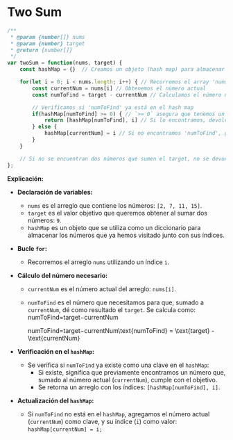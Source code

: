 # Two Sum

``` JAVASCRIPT
/**
 * @param {number[]} nums
 * @param {number} target
 * @return {number[]}
 */
var twoSum = function(nums, target) {
    const hashMap = {}  // Creamos un objeto (hash map) para almacenar los números que hemos visto y sus índices

    for(let i = 0; i < nums.length; i++) { // Recorremos el array 'nums'
        const currentNum = nums[i] // Obtenemos el número actual
        const numToFind = target - currentNum // Calculamos el número necesario para completar el target

        // Verificamos si 'numToFind' ya está en el hash map
        if(hashMap[numToFind] >= 0) { // `>= 0` asegura que tenemos un índice válido
            return [hashMap[numToFind], i] // Si lo encontramos, devolvemos los índices del número actual y de 'numToFind'
        } else {
            hashMap[currentNum] = i // Si no encontramos 'numToFind', guardamos el número actual y su índice en el hash map
        }
    }

    // Si no se encuentran dos números que sumen el target, no se devuelve nada. Esto asume que siempre habrá solución
};
```

**Explicación:**

- **Declaración de variables:**
    - `nums` es el arreglo que contiene los números: `[2, 7, 11, 15]`.
    - `target` es el valor objetivo que queremos obtener al sumar dos números: `9`.
    - `hashMap` es un objeto que se utiliza como un diccionario para almacenar los números que ya hemos visitado junto con sus índices.
- **Bucle `for`:**
    - Recorremos el arreglo `nums` utilizando un índice `i`.
- **Cálculo del número necesario:**
    - `currentNum` es el número actual del arreglo: `nums[i]`.
    - `numToFind` es el número que necesitamos para que, sumado a `currentNum`, dé como resultado el `target`. Se calcula como:
    numToFind=target−currentNum
        
        numToFind=target−currentNum\text{numToFind} = \text{target} - \text{currentNum}
        
- **Verificación en el `hashMap`:**
    - Se verifica si `numToFind` ya existe como una clave en el `hashMap`:
        - Si existe, significa que previamente encontramos un número que, sumado al número actual (`currentNum`), cumple con el objetivo.
        - Se retorna un arreglo con los índices: `[hashMap[numToFind], i]`.
- **Actualización del `hashMap`:**
    - Si `numToFind` no está en el `hashMap`, agregamos el número actual (`currentNum`) como clave, y su índice (`i`) como valor: `hashMap[currentNum] = i;`